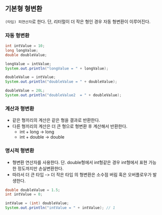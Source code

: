 ## 기본형 형변환

`(타입) 피연산자`로 한다. 단, 리터럴이 더 작은 형인 경우 자동 형변환이 이루어진다.

### 자동 형변환

```java
int intValue = 10;
long longValue;
double doubleValue;

longValue = intValue;
System.out.println("longValue = " + longValue);

doubleValue = intValue;
System.out.println("doubleValue = " + doubleValue);

doubleValue = 20L;
System.out.println("doubleValue2  = " + doubleValue);
```

### 계산과 형변환

- 같은 형끼리의 계산은 같은 형을 결과로 반환한다.
- 다른 형끼리의 계산은 더 큰 형으로 형변환 후 계산해서 반환한다.
    - int + long -> long
    - int + double -> double 

### 명시적 형변환

- 형변환 연산자를 사용한다. 단. double형에서 int형같은 경우 int형에서 표현 가능한 정도까지만 손실변환한다.
- 따라서 더 큰 타입 -> 더 작은 타입 의 형변환은 소수점 버림 혹은 오버플로우가 발생한다.

```java
double doubleValue = 1.5;
int intValue = 0;

intValue = (int) doubleValue;
System.out.println("intValue = " + intValue); // 1
```
